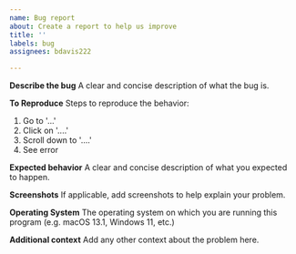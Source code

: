 ```yaml
---
name: Bug report
about: Create a report to help us improve
title: ''
labels: bug
assignees: bdavis222

---
```


**Describe the bug**
A clear and concise description of what the bug is.

**To Reproduce**
Steps to reproduce the behavior:
1. Go to '...'
2. Click on '....'
3. Scroll down to '....'
4. See error

**Expected behavior**
A clear and concise description of what you expected to happen.

**Screenshots**
If applicable, add screenshots to help explain your problem.

**Operating System**
The operating system on which you are running this program (e.g. macOS 13.1, Windows 11, etc.)

**Additional context**
Add any other context about the problem here.
